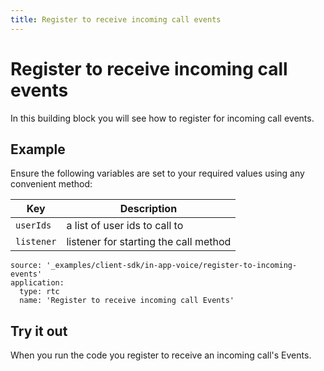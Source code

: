 ```yaml
---
title: Register to receive incoming call events
---
```


# Register to receive incoming call events

In this building block you will see how to register for incoming call events.

## Example

Ensure the following variables are set to your required values using any convenient method:

Key | Description
-- | --
`userIds` | a list of user ids to call to
`listener` | listener for starting the call method

```building_blocks
source: '_examples/client-sdk/in-app-voice/register-to-incoming-events'
application:
  type: rtc
  name: 'Register to receive incoming call Events'
```

## Try it out

When you run the code you register to receive an incoming call's Events.
